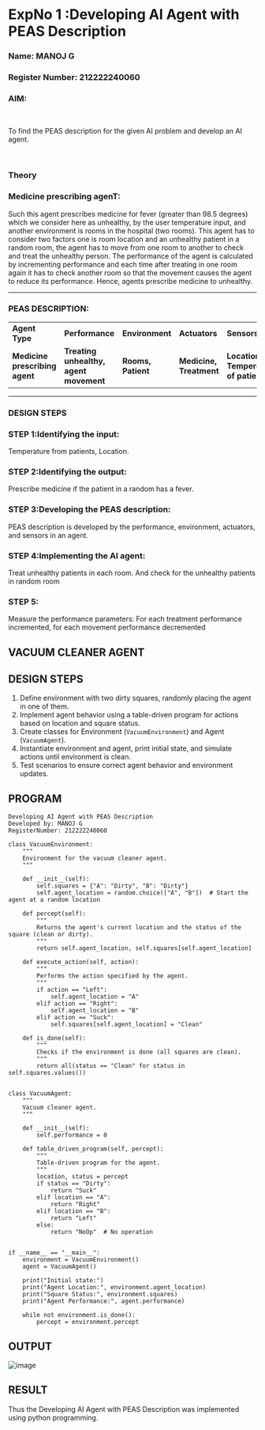 <h1>ExpNo 1 :Developing AI Agent with PEAS Description</h1>
<h3>Name: MANOJ G</h3>
<h3>Register Number: 212222240060</h3>


<h3>AIM:</h3>
<br>
<p>To find the PEAS description for the given AI problem and develop an AI agent.</p>
<br>
<h3>Theory</h3>
<h3>Medicine prescribing agenT:</h3>
<p>Such this agent prescribes medicine for fever (greater than 98.5 degrees) which we consider here as unhealthy, by the user temperature input, and another environment is rooms in the hospital (two rooms). This agent has to consider two factors one is room location and an unhealthy patient in a random room, the agent has to move from one room to another to check and treat the unhealthy person. The performance of the agent is calculated by incrementing performance and each time after treating in one room again it has to check another room so that the movement causes the agent to reduce its performance. Hence, agents prescribe medicine to unhealthy.</p>
<hr>
<h3>PEAS DESCRIPTION:</h3>
<table>
  <tr>
    <td><strong>Agent Type</strong></td>
    <td><strong>Performance</strong></td>
     <td><strong>Environment</strong></td>
    <td><strong>Actuators</strong></td>
    <td><strong>Sensors</strong></td>
  </tr>
    <tr>
    <td><strong>Medicine prescribing agent</strong></td>
    <td><strong>Treating unhealthy, agent movement</strong></td>
     <td><strong>Rooms, Patient</strong></td>
    <td><strong>Medicine, Treatment</strong></td>
    <td><strong>Location, Temperature of patient</strong></td>
  </tr>
</table>
<hr>
<H3>DESIGN STEPS</H3>
<h3>STEP 1:Identifying the input:</h3>
<p>Temperature from patients, Location.</p>
<h3>STEP 2:Identifying the output:</h3>
<p>Prescribe medicine if the patient in a random has a fever.</p>
<h3>STEP 3:Developing the PEAS description:</h3>
<p>PEAS description is developed by the performance, environment, actuators, and sensors in an agent.</p>
<h3>STEP 4:Implementing the AI agent:</h3>
<p>Treat unhealthy patients in each room. And check for the unhealthy patients in random room</p>
<h3>STEP 5:</h3>
<p>Measure the performance parameters: For each treatment performance incremented, for each movement performance decremented</p>

## VACUUM CLEANER AGENT
## DESIGN STEPS 
1. Define environment with two dirty squares, randomly placing the agent in one of them.
2. Implement agent behavior using a table-driven program for actions based on location and square status.
3. Create classes for Environment (`VacuumEnvironment`) and Agent (`VacuumAgent`).
4. Instantiate environment and agent, print initial state, and simulate actions until environment is clean.
5. Test scenarios to ensure correct agent behavior and environment updates.

## PROGRAM
```
Developing AI Agent with PEAS Description
Developed by: MANOJ G
RegisterNumber: 212222240060
```

```
class VacuumEnvironment:
    """
    Environment for the vacuum cleaner agent.
    """

    def __init__(self):
        self.squares = {"A": "Dirty", "B": "Dirty"}
        self.agent_location = random.choice(["A", "B"])  # Start the agent at a random location

    def percept(self):
        """
        Returns the agent's current location and the status of the square (clean or dirty).
        """
        return self.agent_location, self.squares[self.agent_location]

    def execute_action(self, action):
        """
        Performs the action specified by the agent.
        """
        if action == "Left":
            self.agent_location = "A"
        elif action == "Right":
            self.agent_location = "B"
        elif action == "Suck":
            self.squares[self.agent_location] = "Clean"

    def is_done(self):
        """
        Checks if the environment is done (all squares are clean).
        """
        return all(status == "Clean" for status in self.squares.values())


class VacuumAgent:
    """
    Vacuum cleaner agent.
    """

    def __init__(self):
        self.performance = 0

    def table_driven_program(self, percept):
        """
        Table-driven program for the agent.
        """
        location, status = percept
        if status == "Dirty":
            return "Suck"
        elif location == "A":
            return "Right"
        elif location == "B":
            return "Left"
        else:
            return "NoOp"  # No operation


if __name__ == "__main__":
    environment = VacuumEnvironment()
    agent = VacuumAgent()

    print("Initial state:")
    print("Agent Location:", environment.agent_location)
    print("Square Status:", environment.squares)
    print("Agent Performance:", agent.performance)

    while not environment.is_done():
        percept = environment.percept
```

## OUTPUT

![image](https://github.com/Danielmanoj/19AI405ExpNo1/assets/69635071/d3a5dd66-638f-4094-9827-0cf79d5f0724)

## RESULT
Thus the Developing AI Agent with PEAS Description was implemented using python programming.

